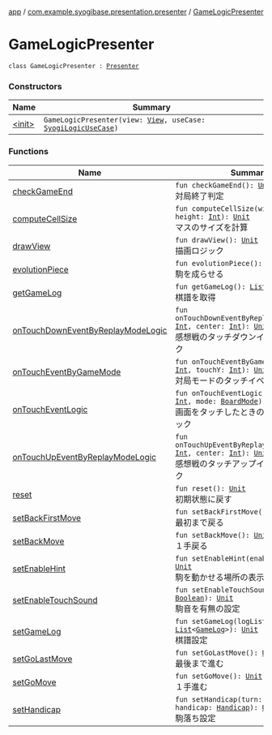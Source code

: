 [app](../../index.md) / [com.example.syogibase.presentation.presenter](../index.md) / [GameLogicPresenter](./index.md)

# GameLogicPresenter

`class GameLogicPresenter : `[`Presenter`](../../com.example.syogibase.presentation.contact/-game-view-contact/-presenter/index.md)

### Constructors

| Name | Summary |
|---|---|
| [&lt;init&gt;](-init-.md) | `GameLogicPresenter(view: `[`View`](../../com.example.syogibase.presentation.contact/-game-view-contact/-view/index.md)`, useCase: `[`SyogiLogicUseCase`](../../com.example.syogibase.domain/-syogi-logic-use-case/index.md)`)` |

### Functions

| Name | Summary |
|---|---|
| [checkGameEnd](check-game-end.md) | `fun checkGameEnd(): `[`Unit`](https://kotlinlang.org/api/latest/jvm/stdlib/kotlin/-unit/index.html)<br>対局終了判定 |
| [computeCellSize](compute-cell-size.md) | `fun computeCellSize(width: `[`Int`](https://kotlinlang.org/api/latest/jvm/stdlib/kotlin/-int/index.html)`, height: `[`Int`](https://kotlinlang.org/api/latest/jvm/stdlib/kotlin/-int/index.html)`): `[`Unit`](https://kotlinlang.org/api/latest/jvm/stdlib/kotlin/-unit/index.html)<br>マスのサイズを計算 |
| [drawView](draw-view.md) | `fun drawView(): `[`Unit`](https://kotlinlang.org/api/latest/jvm/stdlib/kotlin/-unit/index.html)<br>描画ロジック |
| [evolutionPiece](evolution-piece.md) | `fun evolutionPiece(): `[`Unit`](https://kotlinlang.org/api/latest/jvm/stdlib/kotlin/-unit/index.html)<br>駒を成らせる |
| [getGameLog](get-game-log.md) | `fun getGameLog(): `[`List`](https://kotlinlang.org/api/latest/jvm/stdlib/kotlin.collections/-list/index.html)`<`[`GameLog`](../../com.example.syogibase.data.entity/-game-log/index.md)`>`<br>棋譜を取得 |
| [onTouchDownEventByReplayModeLogic](on-touch-down-event-by-replay-mode-logic.md) | `fun onTouchDownEventByReplayModeLogic(x: `[`Int`](https://kotlinlang.org/api/latest/jvm/stdlib/kotlin/-int/index.html)`, center: `[`Int`](https://kotlinlang.org/api/latest/jvm/stdlib/kotlin/-int/index.html)`): `[`Unit`](https://kotlinlang.org/api/latest/jvm/stdlib/kotlin/-unit/index.html)<br>感想戦のタッチダウンイベントのロジック |
| [onTouchEventByGameMode](on-touch-event-by-game-mode.md) | `fun onTouchEventByGameMode(touchX: `[`Int`](https://kotlinlang.org/api/latest/jvm/stdlib/kotlin/-int/index.html)`, touchY: `[`Int`](https://kotlinlang.org/api/latest/jvm/stdlib/kotlin/-int/index.html)`): `[`Unit`](https://kotlinlang.org/api/latest/jvm/stdlib/kotlin/-unit/index.html)<br>対局モードのタッチイベントのロジック |
| [onTouchEventLogic](on-touch-event-logic.md) | `fun onTouchEventLogic(x: `[`Int`](https://kotlinlang.org/api/latest/jvm/stdlib/kotlin/-int/index.html)`, y: `[`Int`](https://kotlinlang.org/api/latest/jvm/stdlib/kotlin/-int/index.html)`, mode: `[`BoardMode`](../../com.example.syogibase.data.value/-board-mode/index.md)`): `[`Unit`](https://kotlinlang.org/api/latest/jvm/stdlib/kotlin/-unit/index.html)<br>画面をタッチしたときのモード判定ロジック |
| [onTouchUpEventByReplayModeLogic](on-touch-up-event-by-replay-mode-logic.md) | `fun onTouchUpEventByReplayModeLogic(x: `[`Int`](https://kotlinlang.org/api/latest/jvm/stdlib/kotlin/-int/index.html)`, center: `[`Int`](https://kotlinlang.org/api/latest/jvm/stdlib/kotlin/-int/index.html)`): `[`Unit`](https://kotlinlang.org/api/latest/jvm/stdlib/kotlin/-unit/index.html)<br>感想戦のタッチアップイベントのロジック |
| [reset](reset.md) | `fun reset(): `[`Unit`](https://kotlinlang.org/api/latest/jvm/stdlib/kotlin/-unit/index.html)<br>初期状態に戻す |
| [setBackFirstMove](set-back-first-move.md) | `fun setBackFirstMove(): `[`Unit`](https://kotlinlang.org/api/latest/jvm/stdlib/kotlin/-unit/index.html)<br>最初まで戻る |
| [setBackMove](set-back-move.md) | `fun setBackMove(): `[`Unit`](https://kotlinlang.org/api/latest/jvm/stdlib/kotlin/-unit/index.html)<br>１手戻る |
| [setEnableHint](set-enable-hint.md) | `fun setEnableHint(enable: `[`Boolean`](https://kotlinlang.org/api/latest/jvm/stdlib/kotlin/-boolean/index.html)`): `[`Unit`](https://kotlinlang.org/api/latest/jvm/stdlib/kotlin/-unit/index.html)<br>駒を動かせる場所の表示設定 |
| [setEnableTouchSound](set-enable-touch-sound.md) | `fun setEnableTouchSound(enable: `[`Boolean`](https://kotlinlang.org/api/latest/jvm/stdlib/kotlin/-boolean/index.html)`): `[`Unit`](https://kotlinlang.org/api/latest/jvm/stdlib/kotlin/-unit/index.html)<br>駒音を有無の設定 |
| [setGameLog](set-game-log.md) | `fun setGameLog(logList: `[`List`](https://kotlinlang.org/api/latest/jvm/stdlib/kotlin.collections/-list/index.html)`<`[`GameLog`](../../com.example.syogibase.data.entity/-game-log/index.md)`>): `[`Unit`](https://kotlinlang.org/api/latest/jvm/stdlib/kotlin/-unit/index.html)<br>棋譜設定 |
| [setGoLastMove](set-go-last-move.md) | `fun setGoLastMove(): `[`Unit`](https://kotlinlang.org/api/latest/jvm/stdlib/kotlin/-unit/index.html)<br>最後まで進む |
| [setGoMove](set-go-move.md) | `fun setGoMove(): `[`Unit`](https://kotlinlang.org/api/latest/jvm/stdlib/kotlin/-unit/index.html)<br>１手進む |
| [setHandicap](set-handicap.md) | `fun setHandicap(turn: `[`Turn`](../../com.example.syogibase.data.value/-turn/index.md)`, handicap: `[`Handicap`](../../com.example.syogibase.data.value/-handicap/index.md)`): `[`Unit`](https://kotlinlang.org/api/latest/jvm/stdlib/kotlin/-unit/index.html)<br>駒落ち設定 |
